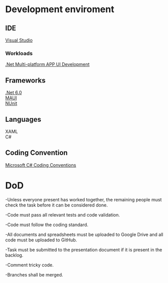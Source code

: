 # Development enviroment<br>

## IDE<br>
[Visual Studio](https://learn.microsoft.com/en-us/visualstudio/windows/?view=vs-2022)

### Workloads
[.Net Multi-platform APP UI Development](https://dotnet.microsoft.com/en-us/apps/maui)

## Frameworks<br>
[.Net 6.0](https://learn.microsoft.com/en-us/dotnet/fundamentals/)<br>
[MAUI](https://learn.microsoft.com/en-us/dotnet/maui/?view=net-maui-6.0)<br> 
[NUnit](https://docs.nunit.org/index.html)

## Languages<br>
XAML<br>
C#

## Coding Convention
[Microsoft C# Coding Conventions](https://learn.microsoft.com/en-us/dotnet/csharp/)

# DoD

-Unless everyone present has worked together, the remaining people must check the task before it can be considered done.

-Code must pass all relevant tests and code validation.

-Code must follow the coding standard.

-All documents and spreadsheets must be uploaded to Google Drive and all code must be uploaded to GitHub.  

-Task must be submitted to the presentation document if it is present in the backlog.

-Comment tricky code.

-Branches shall be merged.
